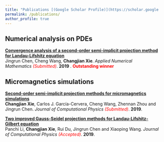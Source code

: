 ```yaml
---
title: "Publications [(Google Scholar Profile)](https://scholar.google.com/citations?hl=zh-CN&user=BOlwunsAAAAJ)"
permalink: /publications/
author_profile: true
---
```


## Numerical analysis on PDEs

<b>[Convergence analysis of a second-order semi-implicit projection method for Landau-Lifshitz equation](http://stevencjxie8.com/publications/MAAIRL)</b> <br> 
Jingrun Chen, Cheng Wang, <b>Changjian Xie</b>.
<i>Applied Numerical Mathematics <span style="color:red">(Submitted)</span></i>. <b>2019 </b>. <b> <span style="color:red">Outstanding winner</span> </b>


## Micromagnetics simulations

<b>[Second-order semi-implicit projection methods for micromagnetics simulations](http://stevencjxie8.com/publications/IRGAN)</b><br>
<b>Changjian Xie</b>, Carlos J. García-Cervera, Cheng Wang, Zhennan Zhou and Jingrun Chen.
<i>Journal of Computational Physics <span style="color:red">(Submitted)</span></i>. <b>2019</b>.

<b>[Two improved Gauss-Seidel projection methods for Landau-Lifshitz-Gilbert equation](http://stevencjxie8.com/publications/TWOIMPROVED)</b><br>
Panchi Li, <b>Changjian Xie</b>, Rui Du, Jingrun Chen and Xiaoping Wang.
<i>Journal of Computational Physics <span style="color:red">(Accepted)</span></i>. <b>2019</b>.